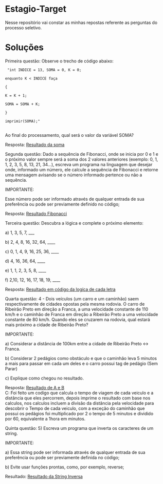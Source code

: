 # Estagio-Target
Nesse repositório vai constar as minhas repostas referente as perguntas do processo seletivo.

# Soluções

Primeira questão:
 Observe o trecho de código abaixo:
 
 <pre class ="notranslate">
<code> "int INDICE = 13, SOMA = 0, K = 0;

enquanto K < INDICE faça

{

K = K + 1;

SOMA = SOMA + K;

}

imprimir(SOMA);"  </code>
  </pre>  
Ao final do processamento, qual será o valor da variável SOMA?
  
Resposta: <a href ="https://github.com/Ryangsl/Estagio-Target/blob/main/resultado-soma.py"> Resultado da soma </a>
  
Segunda questão:
   Dado a sequência de Fibonacci, onde se inicia por 0 e 1 e o próximo valor sempre será a soma dos 2 valores anteriores (exemplo: 0, 1, 1, 2, 3, 5, 8, 13, 21, 34...), escreva um programa na linguagem que desejar onde, informado um número, ele calcule a sequência de Fibonacci e retorne uma mensagem avisando se o número informado pertence ou não a sequência.



IMPORTANTE:

Esse número pode ser informado através de qualquer entrada de sua preferência ou pode ser previamente definido no código;
 
 Resposta: <a href ="https://github.com/Ryangsl/Estagio-Target/blob/main/Resultado%20Fibonacci.py"> Resultado Fibonacci <a/>
 
 Terceira questão:
 Descubra a lógica e complete o próximo elemento:



a) 1, 3, 5, 7, ___

b) 2, 4, 8, 16, 32, 64, ____

c) 0, 1, 4, 9, 16, 25, 36, ____

d) 4, 16, 36, 64, ____

e) 1, 1, 2, 3, 5, 8, ____

f) 2,10, 12, 16, 17, 18, 19, ____

 Resposta: <a href= "https://gist.github.com/Ryangsl/d3d6b1abccb59285c52ad0ba36556913](https://github.com/Ryangsl/Estagio-Target/blob/main/Resultado%20lógica.py"> Resultado em código da logíca de cada letra </a>
 
 Quarta questão: 
 4 - Dois veículos (um carro e um caminhão) saem respectivamente de cidades opostas pela mesma rodovia. O carro de Ribeirão Preto em direção a Franca, a uma velocidade constante de 110 km/h e o caminhão de Franca em direção a Ribeirão Preto a uma velocidade constante de 80 km/h. Quando eles se cruzarem na rodovia, qual estará mais próximo a cidade de Ribeirão Preto?



IMPORTANTE:

a) Considerar a distância de 100km entre a cidade de Ribeirão Preto <-> Franca.

b) Considerar 2 pedágios como obstáculo e que o caminhão leva 5 minutos a mais para passar em cada um deles e o carro possui tag de pedágio (Sem Parar)

c) Explique como chegou no resultado.
 
 Resposta: <a href= "https://gist.github.com/Ryangsl/92b7773444e7b9091620ad38424e5527"> Resultado de A e B </a> <br>
 C: Foi feito um codigo que calcula o tempo de viagem de cada veiculo e a distância que eles percorrem, depois imprime o resultado com base nos calculos, nos calculos incluem a divisão da distância pela velocidade para descobrir o Tempo de cada veiculo, com a exceção do caminhão que possui os pedágios foi multiplicado por 2 o tempo de 5 minutos e dividido por 60, equivalente a 1hora em minutos.

Quinta questão:
 5) Escreva um programa que inverta os caracteres de um string.



IMPORTANTE:

a) Essa string pode ser informada através de qualquer entrada de sua preferência ou pode ser previamente definida no código;

b) Evite usar funções prontas, como, por exemplo, reverse;
 
 Resultado: <a href= "https://gist.github.com/Ryangsl/519c653385cd1424864ad476e985c4d4"> Resultado da String Inversa </a>
